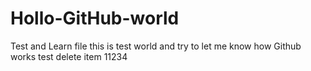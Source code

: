 # Hollo-GitHub-world
Test and Learn file
this is test world and try to let me know how Github works
test delete item
11234
